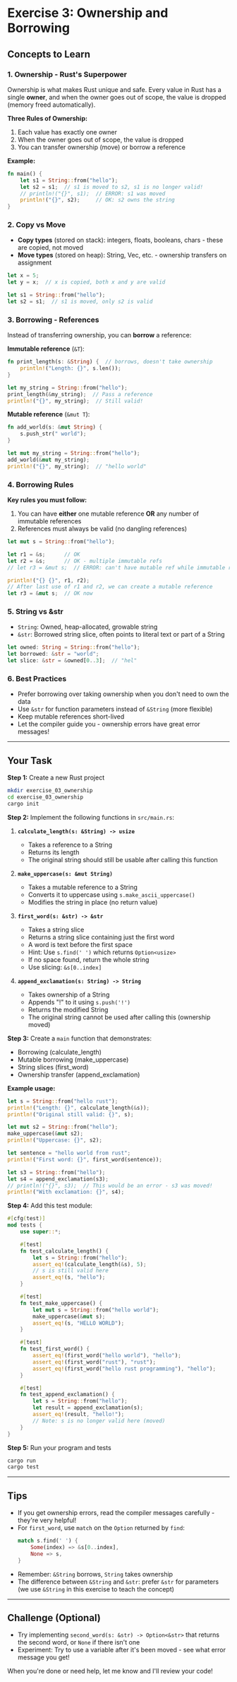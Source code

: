 # Exercise 3: Ownership and Borrowing

## Concepts to Learn

### 1. Ownership - Rust's Superpower
Ownership is what makes Rust unique and safe. Every value in Rust has a single **owner**, and when the owner goes out of scope, the value is dropped (memory freed automatically).

**Three Rules of Ownership:**
1. Each value has exactly one owner
2. When the owner goes out of scope, the value is dropped
3. You can transfer ownership (move) or borrow a reference

**Example:**
```rust
fn main() {
    let s1 = String::from("hello");
    let s2 = s1;  // s1 is moved to s2, s1 is no longer valid!
    // println!("{}", s1);  // ERROR: s1 was moved
    println!("{}", s2);     // OK: s2 owns the string
}
```

### 2. Copy vs Move
- **Copy types** (stored on stack): integers, floats, booleans, chars - these are copied, not moved
- **Move types** (stored on heap): String, Vec, etc. - ownership transfers on assignment

```rust
let x = 5;
let y = x;  // x is copied, both x and y are valid

let s1 = String::from("hello");
let s2 = s1;  // s1 is moved, only s2 is valid
```

### 3. Borrowing - References
Instead of transferring ownership, you can **borrow** a reference:

**Immutable reference** (`&T`):
```rust
fn print_length(s: &String) {  // borrows, doesn't take ownership
    println!("Length: {}", s.len());
}

let my_string = String::from("hello");
print_length(&my_string);  // Pass a reference
println!("{}", my_string);  // Still valid!
```

**Mutable reference** (`&mut T`):
```rust
fn add_world(s: &mut String) {
    s.push_str(" world");
}

let mut my_string = String::from("hello");
add_world(&mut my_string);
println!("{}", my_string);  // "hello world"
```

### 4. Borrowing Rules
**Key rules you must follow:**
1. You can have **either** one mutable reference **OR** any number of immutable references
2. References must always be valid (no dangling references)

```rust
let mut s = String::from("hello");

let r1 = &s;      // OK
let r2 = &s;      // OK - multiple immutable refs
// let r3 = &mut s;  // ERROR: can't have mutable ref while immutable refs exist

println!("{} {}", r1, r2);
// After last use of r1 and r2, we can create a mutable reference
let r3 = &mut s;  // OK now
```

### 5. String vs &str
- `String`: Owned, heap-allocated, growable string
- `&str`: Borrowed string slice, often points to literal text or part of a String

```rust
let owned: String = String::from("hello");
let borrowed: &str = "world";
let slice: &str = &owned[0..3];  // "hel"
```

### 6. Best Practices
- Prefer borrowing over taking ownership when you don't need to own the data
- Use `&str` for function parameters instead of `&String` (more flexible)
- Keep mutable references short-lived
- Let the compiler guide you - ownership errors have great error messages!

---

## Your Task

**Step 1:** Create a new Rust project
```bash
mkdir exercise_03_ownership
cd exercise_03_ownership
cargo init
```

**Step 2:** Implement the following functions in `src/main.rs`:

1. **`calculate_length(s: &String) -> usize`**
   - Takes a reference to a String
   - Returns its length
   - The original string should still be usable after calling this function

2. **`make_uppercase(s: &mut String)`**
   - Takes a mutable reference to a String
   - Converts it to uppercase using `s.make_ascii_uppercase()`
   - Modifies the string in place (no return value)

3. **`first_word(s: &str) -> &str`**
   - Takes a string slice
   - Returns a string slice containing just the first word
   - A word is text before the first space
   - Hint: Use `s.find(' ')` which returns `Option<usize>`
   - If no space found, return the whole string
   - Use slicing: `&s[0..index]`

4. **`append_exclamation(s: String) -> String`**
   - Takes ownership of a String
   - Appends "!" to it using `s.push('!')`
   - Returns the modified String
   - The original string cannot be used after calling this (ownership moved)

**Step 3:** Create a `main` function that demonstrates:
- Borrowing (calculate_length)
- Mutable borrowing (make_uppercase)
- String slices (first_word)
- Ownership transfer (append_exclamation)

**Example usage:**
```rust
let s = String::from("hello rust");
println!("Length: {}", calculate_length(&s));
println!("Original still valid: {}", s);

let mut s2 = String::from("hello");
make_uppercase(&mut s2);
println!("Uppercase: {}", s2);

let sentence = "hello world from rust";
println!("First word: {}", first_word(sentence));

let s3 = String::from("hello");
let s4 = append_exclamation(s3);
// println!("{}", s3);  // This would be an error - s3 was moved!
println!("With exclamation: {}", s4);
```

**Step 4:** Add this test module:

```rust
#[cfg(test)]
mod tests {
    use super::*;

    #[test]
    fn test_calculate_length() {
        let s = String::from("hello");
        assert_eq!(calculate_length(&s), 5);
        // s is still valid here
        assert_eq!(s, "hello");
    }

    #[test]
    fn test_make_uppercase() {
        let mut s = String::from("hello world");
        make_uppercase(&mut s);
        assert_eq!(s, "HELLO WORLD");
    }

    #[test]
    fn test_first_word() {
        assert_eq!(first_word("hello world"), "hello");
        assert_eq!(first_word("rust"), "rust");
        assert_eq!(first_word("hello rust programming"), "hello");
    }

    #[test]
    fn test_append_exclamation() {
        let s = String::from("hello");
        let result = append_exclamation(s);
        assert_eq!(result, "hello!");
        // Note: s is no longer valid here (moved)
    }
}
```

**Step 5:** Run your program and tests
```bash
cargo run
cargo test
```

---

## Tips
- If you get ownership errors, read the compiler messages carefully - they're very helpful!
- For `first_word`, use `match` on the `Option` returned by `find`:
  ```rust
  match s.find(' ') {
      Some(index) => &s[0..index],
      None => s,
  }
  ```
- Remember: `&String` borrows, `String` takes ownership
- The difference between `&String` and `&str`: prefer `&str` for parameters (we use `&String` in this exercise to teach the concept)

---

## Challenge (Optional)
- Try implementing `second_word(s: &str) -> Option<&str>` that returns the second word, or `None` if there isn't one
- Experiment: Try to use a variable after it's been moved - see what error message you get!

When you're done or need help, let me know and I'll review your code!
